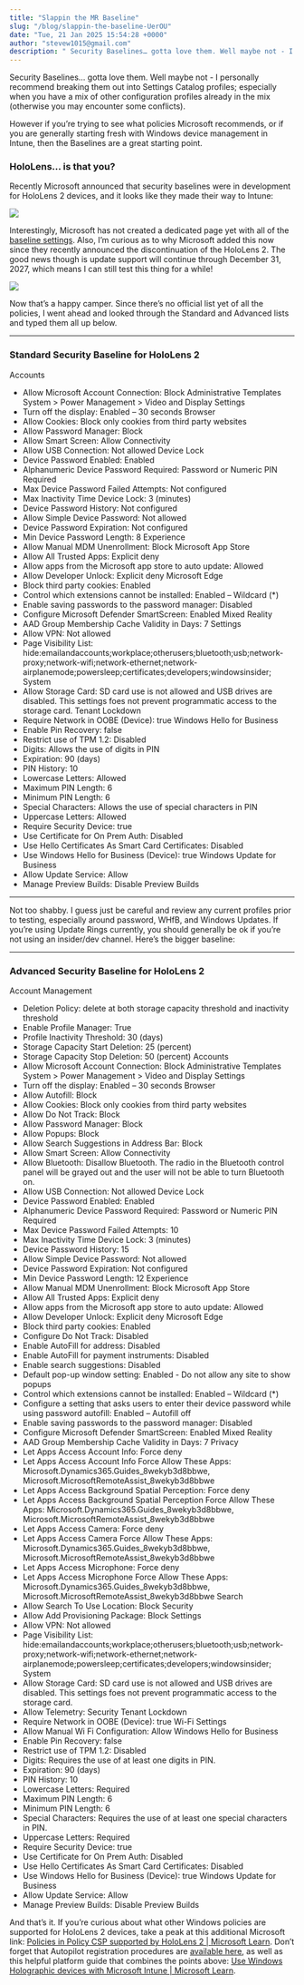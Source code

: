 ```yaml
---
title: "Slappin the MR Baseline"
slug: "/blog/slappin-the-baseline-UerOU"
date: "Tue, 21 Jan 2025 15:54:28 +0000"
author: "stevew1015@gmail.com"
description: " Security Baselines… gotta love them. Well maybe not - I personally recommend breaking them out into Settings Catalog profiles; especially when you have a mix of other configuration profiles already in the mix (otherwise you may encounter some conflicts).However if you’re trying to see what policies Microsoft recommends,"
---
```


Security Baselines… gotta love them. Well maybe not - I personally recommend breaking them out into Settings Catalog profiles; especially when you have a mix of other configuration profiles already in the mix (otherwise you may encounter some conflicts).

However if you’re trying to see what policies Microsoft recommends, or if you are generally starting fresh with Windows device management in Intune, then the Baselines are a great starting point.  

### **HoloLens… is that you?**

Recently Microsoft announced that security baselines were in development for HoloLens 2 devices, and it looks like they made their way to Intune:

![](https://images.squarespace-cdn.com/content/v1/5dd365a31aa1fd743bc30b8e/b13fd1d3-038c-440c-ae95-02db43d0d6a0/hololens1.png)

Interestingly, Microsoft has not created a dedicated page yet with all of the [baseline settings](https://learn.microsoft.com/en-us/mem/intune/protect/security-baselines). Also, I’m curious as to why Microsoft added this now since they recently announced the discontinuation of the HoloLens 2. The good news though is update support will continue through December 31, 2027, which means I can still test this thing for a while!

![](https://images.squarespace-cdn.com/content/v1/5dd365a31aa1fd743bc30b8e/bf1cc8ca-0929-4be3-8280-082d2526208c/mehololensexport.jpg)

Now that’s a happy camper. Since there’s no official list yet of all the policies, I went ahead and looked through the Standard and Advanced lists and typed them all up below.

* * *

### **Standard Security Baseline for HoloLens 2**

Accounts
-	Allow Microsoft Account Connection: Block
Administrative Templates
    System > Power Management > Video and Display Settings
-	Turn off the display: Enabled – 30 seconds
Browser
-	Allow Cookies: Block only cookies from third party websites
-	Allow Password Manager: Block
-	Allow Smart Screen: Allow
Connectivity
-	Allow USB Connection: Not allowed
Device Lock
-	Device Password Enabled: Enabled
-	Alphanumeric Device Password Required: Password or Numeric PIN Required
-	Max Device Password Failed Attempts: Not configured
-	Max Inactivity Time Device Lock: 3 (minutes)
-	Device Password History: Not configured
-	Allow Simple Device Password: Not allowed
-	Device Password Expiration: Not configured
-	Min Device Password Length: 8
Experience
-	Allow Manual MDM Unenrollment: Block
Microsoft App Store
-	Allow All Trusted Apps: Explicit deny
-	Allow apps from the Microsoft app store to auto update: Allowed
-	Allow Developer Unlock: Explicit deny
Microsoft Edge
-	Block third party cookies: Enabled
-	Control which extensions cannot be installed: Enabled – Wildcard (\*)
-	Enable saving passwords to the password manager: Disabled
-	Configure Microsoft Defender SmartScreen: Enabled
Mixed Reality
-	AAD Group Membership Cache Validity in Days: 7
Settings
-	Allow VPN: Not allowed
-	Page Visibility List: hide:emailandaccounts;workplace;otherusers;bluetooth;usb;network-proxy;network-wifi;network-ethernet;network-airplanemode;powersleep;certificates;developers;windowsinsider;
System
-	Allow Storage Card: SD card use is not allowed and USB drives are disabled. This settings foes not prevent programmatic access to the storage card.
Tenant Lockdown
-	Require Network in OOBE (Device): true
Windows Hello for Business
-	Enable Pin Recovery: false
-	Restrict use of TPM 1.2: Disabled
-	Digits: Allows the use of digits in PIN
-	Expiration: 90 (days)
-	PIN History: 10
-	Lowercase Letters: Allowed
-	Maximum PIN Length: 6
-	Minimum PIN Length: 6
-	Special Characters: Allows the use of special characters in PIN
-	Uppercase Letters: Allowed
-	Require Security Device: true
-	Use Certificate for On Prem Auth: Disabled
-	Use Hello Certificates As Smart Card Certificates: Disabled
-	Use Windows Hello for Business (Device): true
Windows Update for Business
-	Allow Update Service: Allow
-	Manage Preview Builds: Disable Preview Builds

* * *

Not too shabby. I guess just be careful and review any current profiles prior to testing, especially around password, WHfB, and Windows Updates. If you’re using Update Rings currently, you should generally be ok if you’re not using an insider/dev channel. Here’s the bigger baseline:

* * *

### **Advanced Security Baseline for HoloLens 2**

Account Management
-	Deletion Policy: delete at both storage capacity threshold and inactivity threshold
-	Enable Profile Manager: True
-	Profile Inactivity Threshold: 30 (days)
-	Storage Capacity Start Deletion: 25 (percent)
-	Storage Capacity Stop Deletion: 50 (percent)
Accounts
-	Allow Microsoft Account Connection: Block
Administrative Templates
  System > Power Management > Video and Display Settings
-	Turn off the display: Enabled – 30 seconds
Browser
-	Allow Autofill: Block
-	Allow Cookies: Block only cookies from third party websites
-	Allow Do Not Track: Block
-	Allow Password Manager: Block
-	Allow Popups: Block
-	Allow Search Suggestions in Address Bar: Block
-	Allow Smart Screen: Allow
Connectivity
-	Allow Bluetooth: Disallow Bluetooth. The radio in the Bluetooth control panel will be grayed out and the user will not be able to turn Bluetooth on.
-	Allow USB Connection: Not allowed
Device Lock
-	Device Password Enabled: Enabled
-	Alphanumeric Device Password Required: Password or Numeric PIN Required
-	Max Device Password Failed Attempts: 10
-	Max Inactivity Time Device Lock: 3 (minutes)
-	Device Password History: 15
-	Allow Simple Device Password: Not allowed
-	Device Password Expiration: Not configured
-	Min Device Password Length: 12
Experience
-	Allow Manual MDM Unenrollment: Block
Microsoft App Store
-	Allow All Trusted Apps: Explicit deny
-	Allow apps from the Microsoft app store to auto update: Allowed
-	Allow Developer Unlock: Explicit deny
Microsoft Edge
-	Block third party cookies: Enabled
-	Configure Do Not Track: Disabled
-	Enable AutoFill for address: Disabled
-	Enable AutoFill for payment instruments: Disabled
-	Enable search suggestions: Disabled
-	Default pop-up window setting: Enabled - Do not allow any site to show popups
-	Control which extensions cannot be installed: Enabled – Wildcard (\*)
-	Configure a setting that asks users to enter their device password while using password autofill: Enabled – Autofill off
-	Enable saving passwords to the password manager: Disabled
-	Configure Microsoft Defender SmartScreen: Enabled
Mixed Reality
-	AAD Group Membership Cache Validity in Days: 7
Privacy
-	Let Apps Access Account Info: Force deny
-	Let Apps Access Account Info Force Allow These Apps: Microsoft.Dynamics365.Guides\_8wekyb3d8bbwe, Microsoft.MicrosoftRemoteAssist\_8wekyb3d8bbwe
-	Let Apps Access Background Spatial Perception: Force deny
-	Let Apps Access Background Spatial Perception Force Allow These Apps: Microsoft.Dynamics365.Guides\_8wekyb3d8bbwe, Microsoft.MicrosoftRemoteAssist\_8wekyb3d8bbwe
-	Let Apps Access Camera: Force deny
-	Let Apps Access Camera Force Allow These Apps: Microsoft.Dynamics365.Guides\_8wekyb3d8bbwe, Microsoft.MicrosoftRemoteAssist\_8wekyb3d8bbwe
-	Let Apps Access Microphone: Force deny
-	Let Apps Access Microphone Force Allow These Apps: Microsoft.Dynamics365.Guides\_8wekyb3d8bbwe, Microsoft.MicrosoftRemoteAssist\_8wekyb3d8bbwe
Search
-	Allow Search To Use Location: Block
Security
-	Allow Add Provisioning Package: Block
Settings
-	Allow VPN: Not allowed
-	Page Visibility List: hide:emailandaccounts;workplace;otherusers;bluetooth;usb;network-proxy;network-wifi;network-ethernet;network-airplanemode;powersleep;certificates;developers;windowsinsider;
System
-	Allow Storage Card: SD card use is not allowed and USB drives are disabled. This settings foes not prevent programmatic access to the storage card.
-	Allow Telemetry: Security
Tenant Lockdown
-	Require Network in OOBE (Device): true
Wi-Fi Settings
-	Allow Manual Wi Fi Configuration: Allow
Windows Hello for Business
-	Enable Pin Recovery: false
-	Restrict use of TPM 1.2: Disabled
-	Digits: Requires the use of at least one digits in PIN.
-	Expiration: 90 (days)
-	PIN History: 10
-	Lowercase Letters: Required
-	Maximum PIN Length: 6
-	Minimum PIN Length: 6
-	Special Characters: Requires the use of at least one special characters in PIN.
-	Uppercase Letters: Required
-	Require Security Device: true
-	Use Certificate for On Prem Auth: Disabled
-	Use Hello Certificates As Smart Card Certificates: Disabled
-	Use Windows Hello for Business (Device): true
Windows Update for Business
-	Allow Update Service: Allow
-	Manage Preview Builds: Disable Preview Builds

And that’s it. If you’re curious about what other Windows policies are supported for HoloLens 2 devices, take a peak at this additional Microsoft link: [Policies in Policy CSP supported by HoloLens 2 | Microsoft Learn](https://learn.microsoft.com/en-us/windows/client-management/mdm/policies-in-policy-csp-supported-by-hololens2). Don’t forget that Autopilot registration procedures are [available here](https://learn.microsoft.com/en-us/hololens/hololens2-autopilot#obtain-hardware-hash), as well as this helpful platform guide that combines the points above: [Use Windows Holographic devices with Microsoft Intune | Microsoft Learn](https://learn.microsoft.com/en-us/mem/intune/fundamentals/windows-holographic-for-business).